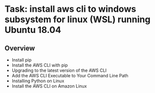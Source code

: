 # Task: install aws cli to windows subsystem for linux (WSL) running Ubuntu 18.04
## Overview
* Install pip
* Install the AWS CLI with pip
* Upgrading to the latest version of the AWS CLI
* Add the AWS CLI Executable to Your Command Line Path
* Installing Python on Linux
* Install the AWS CLI on Amazon Linux
